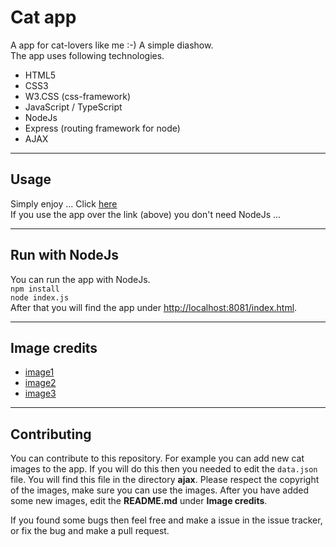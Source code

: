 # Cat app  

A app for cat-lovers like me :-)  A simple diashow.  
The app uses following technologies.  

- HTML5  
- CSS3  
- W3.CSS (css-framework)  
- JavaScript / TypeScript  
- NodeJs  
- Express (routing framework for node)  
- AJAX  

---

## Usage 

Simply enjoy ...  Click [here](http://christianbender.github.io/cat-app)  
If you use the app over the link (above) you don't need NodeJs ...  

---

## Run with NodeJs  

You can run the app with NodeJs.  
```npm install```  
```node index.js```  
After that you will find the app under [http://localhost:8081/index.html](http://localhost:8081/index.html).  

---

## Image credits  

- [image1](https://www.pexels.com/de/foto/ausruhen-faul-gefleckt-gescheckt-271964/)  
- [image2](https://www.pexels.com/de/foto/tier-katze-nahansicht-katzenartig-92683/)  
- [image3](https://www.pexels.com/de/foto/tier-haustier-katze-nahansicht-36009/)  

---

## Contributing  

You can contribute to this repository. For example you can add new cat images to the app. If you will do this then you needed to edit the ```data.json``` file. You will find this file in the directory **ajax**. Please respect the copyright of the images, make sure you can use the images. After you have added some new images, edit the **README.md** under **Image credits**.   

If you found some bugs then feel free and make a issue in the issue tracker, or fix the bug and make a pull request.  